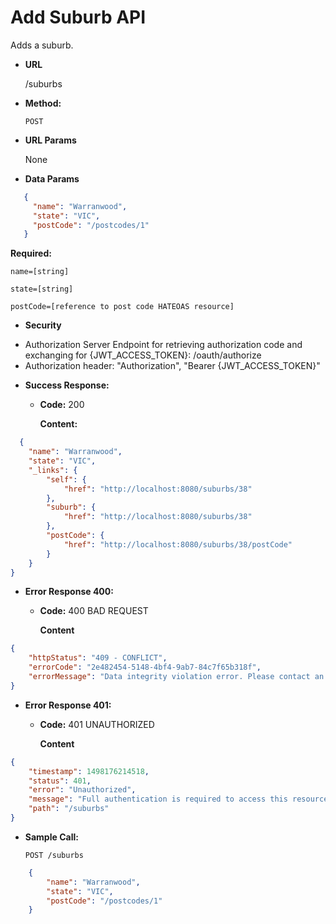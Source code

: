 # Add Suburb API

Adds a suburb.

* **URL**

  /suburbs

* **Method:**

  `POST`

*  **URL Params**

   None 
   
* **Data Params**

```json
   {
     "name": "Warranwood",
     "state": "VIC",
     "postCode": "/postcodes/1"
   }
```
  
  **Required:**

  `name=[string]`
  
  `state=[string]`
  
  `postCode=[reference to post code HATEOAS resource]`
  

*  **Security**
- Authorization Server Endpoint for retrieving authorization code and exchanging for {JWT_ACCESS_TOKEN}: /oauth/authorize
- Authorization header: "Authorization", "Bearer {JWT_ACCESS_TOKEN}"   


* **Success Response:**
  * **Code:** 200
  
    **Content:** 
    
```json
  {
    "name": "Warranwood",
    "state": "VIC",
    "_links": {
        "self": {
            "href": "http://localhost:8080/suburbs/38"
        },
        "suburb": {
            "href": "http://localhost:8080/suburbs/38"
        },
        "postCode": {
            "href": "http://localhost:8080/suburbs/38/postCode"
        }
    }
}
```
 
* **Error Response 400:**
  
  * **Code:** 400 BAD REQUEST

    **Content**
```json    
{
    "httpStatus": "409 - CONFLICT",
    "errorCode": "2e482454-5148-4bf4-9ab7-84c7f65b318f",
    "errorMessage": "Data integrity violation error. Please contact an administrator and quote '2e482454-5148-4bf4-9ab7-84c7f65b318f'"
}
```


* **Error Response 401:**
  
  * **Code:** 401 UNAUTHORIZED

    **Content**
```json
{
    "timestamp": 1498176214518,
    "status": 401,
    "error": "Unauthorized",
    "message": "Full authentication is required to access this resource",
    "path": "/suburbs"
}   
```


* **Sample Call:**
    
    ```
    POST /suburbs
    ```
   
```json
    {
 		"name": "Warranwood",
  		"state": "VIC",
  		"postCode": "/postcodes/1"
    }
```